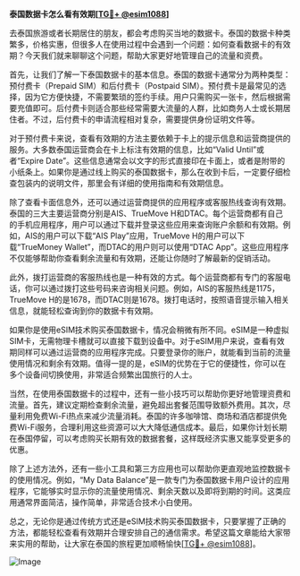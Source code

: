 **泰国数据卡怎么看有效期[[TG💪+ @esim1088](https://t.me/s/esim1088)]**

去泰国旅游或者长期居住的朋友，都会考虑购买当地的数据卡。泰国的数据卡种类繁多，价格实惠，但很多人在使用过程中会遇到一个问题：如何查看数据卡的有效期？今天我们就来聊聊这个问题，帮助大家更好地管理自己的流量和资费。

首先，让我们了解一下泰国数据卡的基本信息。泰国的数据卡通常分为两种类型：预付费卡（Prepaid SIM）和后付费卡（Postpaid SIM）。预付费卡是最常见的选择，因为它方便快捷，不需要繁琐的签约手续。用户只需购买一张卡，然后根据需要充值即可。后付费卡则适合那些经常需要大流量的人群，比如商务人士或长期居住者。不过，后付费卡的申请流程相对复杂，需要提供身份证明文件等。

对于预付费卡来说，查看有效期的方法主要依赖于卡上的提示信息和运营商提供的服务。大多数泰国运营商会在卡上标注有效期的信息，比如“Valid Until”或者“Expire Date”。这些信息通常会以文字的形式直接印在卡面上，或者是附带的小纸条上。如果你是通过线上购买的泰国数据卡，那么在收到卡后，一定要仔细检查包装内的说明文件，那里会有详细的使用指南和有效期信息。

除了查看卡面信息外，还可以通过运营商提供的应用程序或客服热线查询有效期。泰国的三大主要运营商分别是AIS、TrueMove H和DTAC。每个运营商都有自己的手机应用程序，用户可以通过下载并登录这些应用来查询账户余额和有效期。例如，AIS的用户可以下载“AIS Play”应用，TrueMove H的用户可以下载“TrueMoney Wallet”，而DTAC的用户则可以使用“DTAC App”。这些应用程序不仅能够帮助你查看剩余流量和有效期，还能让你随时了解最新的促销活动。

此外，拨打运营商的客服热线也是一种有效的方式。每个运营商都有专门的客服电话，你可以通过拨打这些号码来咨询相关问题。例如，AIS的客服热线是1175，TrueMove H的是1678，而DTAC则是1678。拨打电话时，按照语音提示输入相关信息，就能轻松查询到你的数据卡有效期。

如果你是使用eSIM技术购买泰国数据卡，情况会稍微有所不同。eSIM是一种虚拟SIM卡，无需物理卡槽就可以直接下载到设备中。对于eSIM用户来说，查看有效期同样可以通过运营商的应用程序完成。只要登录你的账户，就能看到当前的流量使用情况和剩余有效期。值得一提的是，eSIM的优势在于它的便捷性，你可以在多个设备间切换使用，非常适合频繁出国旅行的人士。

当然，在使用泰国数据卡的过程中，还有一些小技巧可以帮助你更好地管理资费和流量。首先，建议定期检查剩余流量，避免超出套餐范围导致额外费用。其次，尽量利用免费Wi-Fi热点来减少流量消耗。泰国的许多咖啡馆、商场和酒店都提供免费Wi-Fi服务，合理利用这些资源可以大大降低通信成本。最后，如果你计划长期在泰国停留，可以考虑购买长期有效的数据套餐，这样既经济实惠又能享受更多的优惠。

除了上述方法外，还有一些小工具和第三方应用也可以帮助你更直观地监控数据卡的使用情况。例如，“My Data Balance”是一款专门为泰国数据卡用户设计的应用程序，它能够实时显示你的流量使用情况、剩余天数以及即将到期的时间。这类应用通常界面简洁，操作简单，非常适合技术小白使用。

总之，无论你是通过传统方式还是eSIM技术购买泰国数据卡，只要掌握了正确的方法，都能轻松查看有效期并合理安排自己的通信需求。希望这篇文章能给大家带来实用的帮助，让大家在泰国的旅程更加顺畅愉快[[TG💪+ @esim1088](https://t.me/s/esim1088)]。

![Image](https://i.postimg.cc/4NQfJmqS/Snipaste-2025-05-13-00-14-12.png)